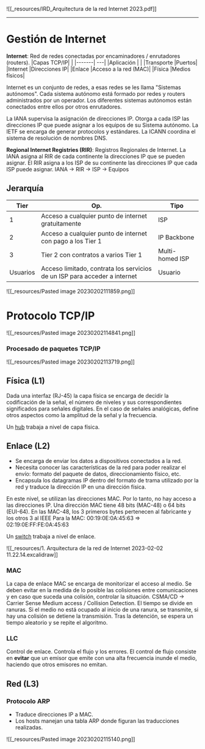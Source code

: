 
![[_resources/IRD_Arquitectura de la red Internet 2023.pdf]]																										

---
# Gestión de Internet
**Internet**: Red de redes conectadas por encaminadores / enrutadores (routers).
|Capas TCP/IP| |
|-------| ---|
|Aplicación | |
|Transporte |Puertos| 
|Internet |Direcciones IP| 
|Enlace |Acceso a la red (MAC)|
|Física |Medios físicos|

Internet es un conjunto de redes, a esas redes se les llama "Sistemas autónomos".  Cada sistema autónomo está formado por redes y routers administrados por un operador. Los diferentes sistemas autónomos están conectados entre ellos por otros enrutadores.

La IANA supervisa la asignación de direcciones IP. Otorga a cada ISP las direcciones IP que puede asignar a los equipos de su Sistema autónomo.
La IETF se encarga de generar protocolos y estándares.
La ICANN coordina el sistema de resolución de nombres DNS.

**Regional Internet Registries (RIR)**: Registros Regionales de Internet.
La IANA asigna al RIR de cada continente la direcciones IP que se pueden asignar. El RIR asigna a los ISP de su continente las direcciones IP que cada ISP puede asignar.
IANA → RIR → ISP → Equipos


## Jerarquía
|Tier|Op.|Tipo|
|---|---|---|
|1|Acceso a cualquier punto de internet gratuitamente |ISP|
|2|Acceso a cualquier punto de internet con pago a los Tier 1|IP Backbone|
|3|Tier 2 con contratos a varios Tier 1|Multi-homed ISP|
|Usuarios|Acceso limitado, contrata los servicios de un ISP para acceder a internet | Usuario|

![[_resources/Pasted image 20230202111859.png]]


# Protocolo TCP/IP
![[_resources/Pasted image 20230202114841.png]]

### Procesado de paquetes TCP/IP
![[_resources/Pasted image 20230202113719.png]]

## Física (L1)
Dada una interfaz (RJ-45) la capa física se encarga de decidir la codificación de la señal, el número de niveles y sus correspondientes significados para señales digitales. En el caso de señales analógicas, define otros aspectos como la amplitud de la señal y la frecuencia.

Un <u>hub</u> trabaja a nivel de capa física.

## Enlace (L2)
- Se encarga de enviar los datos a dispositivos conectados a la red.
- Necesita conocer las características de la red para poder realizar el envío: formato del paquete de datos, direccionamiento físico, etc.
- Encapsula los datagramas IP dentro del formato de trama utilizado por la red y traduce la dirección IP en una dirección física.

En este nivel, se utilizan las direcciones MAC. Por lo tanto, no hay acceso a las direcciones IP. Una dirección MAC tiene 48 bits (MAC-48) o 64 bits (EUI-64).
En las MAC-48, los 3 primeros bytes pertenecen al fabricante y los otros 3 al IEEE
Para la MAC: 00:19:0E:0A:45:63 => 02:19:0E:FF:FE:0A:45:63

Un <u>switch</u> trabaja a nivel de enlace.

![[_resources/1. Arquitectura de la red de Internet 2023-02-02 11.22.14.excalidraw]]

### MAC
La capa de enlace MAC se encarga de monitorizar el acceso al medio. Se deben evitar en la medida de lo posible las colisiones entre comunicaciones y en caso que suceda una colisión, controlar la situación.
CSMA/CD → Carrier Sense Medium access / Collision Detection.
El tiempo se divide en ranuras. Si el medio no está ocupado al inicio de una ranura, se transmite, si hay una colisión se detiene la transmisión. Tras la detención, se espera un tiempo aleatorio y se repite el algoritmo.

### LLC
Control de enlace. Controla el flujo y los errores. El control de flujo consiste en **evitar** que un emisor que emite con una alta frecuencia inunde el medio, haciendo que otros emisores no emitan.

## Red (L3)
### Protocolo ARP
- Traduce direcciones IP a MAC.
- Los hosts manejan una tabla ARP donde figuran las traducciones realizadas.

![[_resources/Pasted image 20230202115140.png]]